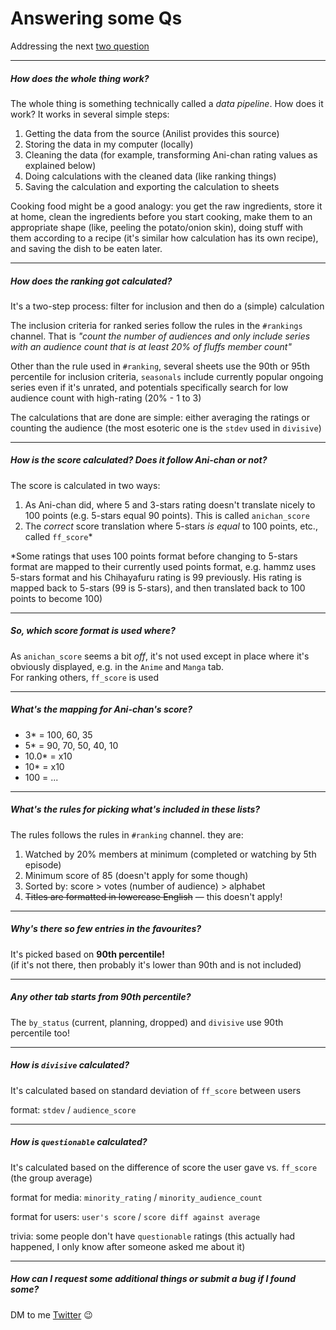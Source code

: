 # Answering some Qs

Addressing the next [two question](https://twitter.com/gyrowayne/status/1650007524924604417)

---

##### How does the whole thing work?

The whole thing is something technically called a *data pipeline*. How does it work? It works in several simple steps:

1. Getting the data from the source (Anilist provides this source)
2. Storing the data in my computer (locally)
3. Cleaning the data (for example, transforming Ani-chan rating values as explained below)
4. Doing calculations with the cleaned data (like ranking things)
5. Saving the calculation and exporting the calculation to sheets

Cooking food might be a good analogy: you get the raw ingredients, store it at home, clean the ingredients before you start cooking, make them to an appropriate shape (like, peeling the potato/onion skin), doing stuff with them according to a recipe (it's similar how calculation has its own recipe), and saving the dish to be eaten later.

---

##### How does the ranking got calculated?

It's a two-step process: filter for inclusion and then do a (simple) calculation

The inclusion criteria for ranked series follow the rules in the `#rankings` channel. That is *"count the number of audiences and only include series with an audience count that is at least 20% of fluffs member count"*

Other than the rule used in `#ranking`, several sheets use the 90th or 95th percentile for inclusion criteria, `seasonals` include currently popular ongoing series even if it's unrated, and potentials specifically search for low audience count with high-rating (20% - 1 to 3)

The calculations that are done are simple: either averaging the ratings or counting the audience (the most esoteric one is the `stdev` used in `divisive`)

---

##### How is the score calculated? Does it follow Ani-chan or not?

The score is calculated in two ways:  

1. As Ani-chan did, where 5 and 3-stars rating doesn't translate nicely to 100 points (e.g. 5-stars equal 90 points). This is called `anichan_score`  
2. The *correct* score translation where 5-stars *is equal* to 100 points, etc., called `ff_score`*

*Some ratings that uses 100 points format before changing to 5-stars format are mapped to their currently used points format, e.g. hammz uses 5-stars format and his Chihayafuru rating is 99 previously. His rating is mapped back to 5-stars (99 is 5-stars), and then translated back to 100 points to become 100)

---

##### So, which score format is used where?

As `anichan_score` seems a bit *off*, it's not used except in place where it's obviously displayed, e.g. in the `Anime` and `Manga` tab.  
For ranking others, `ff_score` is used

---

##### What's the mapping for Ani-chan's score?

- 3*    = 100, 60, 35
- 5*    = 90, 70, 50, 40, 10
- 10.0* = x10
- 10*   = x10
- 100   = ...

---

##### What's the rules for picking what's included in these lists?

The rules follows the rules in `#ranking` channel. they are:  

1. Watched by 20% members at minimum (completed or watching by 5th episode)
2. Minimum score of 85 (doesn't apply for some though)
3. Sorted by: score > votes (number of audience) > alphabet
4. ~~Titles are formatted in lowercase English~~ — this doesn't apply!

---

##### Why's there so few entries in the favourites?

It's picked based on **90th percentile!**  
(if it's not there, then probably it's lower than 90th and is not included)

---

##### Any other tab starts from 90th percentile?

The `by_status` (current, planning, dropped) and `divisive` use 90th percentile too!

---

##### How is `divisive` calculated?

It's calculated based on standard deviation of `ff_score` between users

format: `stdev` / `audience_score`

---

##### How is `questionable` calculated?

It's calculated based on the difference of score the user gave vs. `ff_score` (the group average)

format for media: `minority_rating` / `minority_audience_count`

format for users: `user's score` / `score diff against average`

trivia: some people don't have `questionable` ratings (this actually had happened, I only know after someone asked me about it)

---

##### How can I request some additional things or submit a bug if I found some?

DM to me [Twitter](https://twitter.com/vioxcd) 😉️
